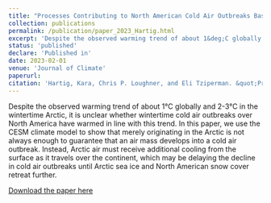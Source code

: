 ```yaml
---
title: "Processes Contributing to North American Cold Air Outbreaks Based on Air Parcel Trajectory Analysis"
collection: publications
permalink: /publication/paper_2023_Hartig.html
excerpt: 'Despite the observed warming trend of about 1&deg;C globally and 2-3&deg;C in the wintertime Arctic, it is unclear whether wintertime cold air outbreaks over North America have warmed in line with this trend. In this paper, we use the CESM climate model to show that merely originating in the Arctic is not always enough to guarantee that an air mass develops into a cold air outbreak. Instead, Arctic air must receive additional cooling from the surface as it travels over the continent, which may be delaying the decline in cold air outbreaks until Arctic sea ice and North American snow cover retreat further.'
status: 'published'
declare: 'Published in'
date: 2023-02-01
venue: 'Journal of Climate'
paperurl: 
citation: 'Hartig, Kara, Chris P. Loughner, and Eli Tziperman. &quot;Processes Contributing to North American Cold Air Outbreaks Based on Air Parcel Trajectory Analysis&quot;, <i>Journal of Climate</i> 36, 3 (2023): 931-943, doi: https://doi.org/10.1175/JCLI-D-22-0204.1'
---
```

Despite the observed warming trend of about 1&deg;C globally and 2-3&deg;C in the wintertime Arctic, it is unclear whether wintertime cold air outbreaks over North America have warmed in line with this trend. In this paper, we use the CESM climate model to show that merely originating in the Arctic is not always enough to guarantee that an air mass develops into a cold air outbreak. Instead, Arctic air must receive additional cooling from the surface as it travels over the continent, which may be delaying the decline in cold air outbreaks until Arctic sea ice and North American snow cover retreat further.

[Download the paper here](http://kahartig.github.io/files/Hartig2023_JCli.pdf)

